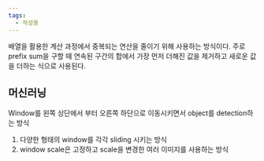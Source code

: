 ```yaml
---
tags:
  - 작성중
---
```


배열을 활용한 계산 과정에서 중복되는 연산을 줄이기 위해 사용하는 방식이다. 주로 prefix sum을 구할 때 연속된 구간의 합에서 가장 먼저 더해진 값을 제거하고 새로운 값을 더하는 식으로 사용된다.
## 머신러닝
Window를 왼쪽 상단에서 부터 오른쪽 하단으로 이동시키면서 object를 detection하는 방식
1. 다양한 형태의 window를 각각 sliding 시키는 방식
2. window scale은 고정하고 scale을 변경한 여러 이미지를 사용하는 방식